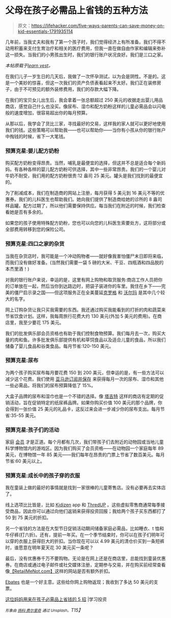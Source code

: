 # 父母在孩子必需品上省钱的五种方法

> 原文：<https://lifehacker.com/five-ways-parents-can-save-money-on-kid-essentials-1791935114>

几年前，当我丈夫和我有了第一个孩子时，我们觉得经济上有所准备。我们不得不动用积蓄来支付生育治疗和相关的医疗费用，但我一直在做自由作家和编辑来弥补这一损失。当我们的小男孩出生时，我们的银行账户状况良好。我们是三口之家。



*本帖原载于*[*learn vest*](https://www.learnvest.com/2017/02/5-tricks-this-mom-uses-to-save-money-on-diapers-formula-clothes-and-more/)*。*

在我们儿子一岁生日的几天后，我做了一次怀孕测试，以为会是阴性。不是的。这是一个美妙的惊喜，但这一次我们的资产负债表看起来不太好。我们正在装修房子，由于不可预见的额外装修费用，我们的存款大幅下降。

在我们的宝贝女儿出生后，我会拿着一张总额超过 250 美元的收据走出婴儿用品商店，感觉自己什么也没买。像尿布、湿巾和配方奶粉这样的儿童必需品会以闪电般的速度增加，很容易超出你的每月预算。

从那以后，我学会了货比三家，寻找最好的交易，这样我的家人就可以更好地使用我们的钱。这些策略可以帮助我——也可以帮助你——当你有小孩从你的银行账户中掏钱的时候，省下一大笔钱。

### 预算克星:婴儿配方奶粉

购买配方奶粉变得昂贵。当然，哺乳是最便宜的选择，但这并不总是适合每个新妈妈。有各种各样的婴儿配方奶粉可供选择，其中一些非常昂贵。我们的一个婴儿对牛奶不耐受，我们用的配方奶粉很贵:12 盎司 25 美元。罐头是我们找到的最便宜的。

为了削减成本，我们在制造商的网站上注册，每月获得 5 美元到 16 美元不等的优惠券。我们的儿科医生也帮助我们。她向我们提供了制造商给她的诊所的 8 盎司样品罐。配方过期了，所以他们需要保持供应。每当我们在附近的时候，我们检查看她是否有多余的。

如果您的孩子使用特殊配方奶粉，您也可以向您的儿科医生索要处方，这将部分或全部费用转移到您的保险公司。

### 预算克星:四口之家的杂货

当我在杂货店时，我可能是一个冲动购物者——就好像我害怕僵尸末日即将来临，而我们没有做好准备。(当然我们需要一袋 5 磅的大米、干豆、四瓶酒和四品脱的本杰里酒！)

对我的银行账户来说，幸运的是，这里有网上购物和取货服务:商店工作人员把你的订单放在一起，然后当你到达路边时，把袋子装进你的车里。我住在乡下——完美的僵尸启示录之国——但这项服务正在全美蔓延[克罗格](https://www.kroger.com/onlineshopping/signin?redirectUrl=https%3A%2F%2Fwww.kroger.com%2Fstorecatalog%2Fservlet%2FOnlineShoppingStoreSetup) 和 [沃尔玛](http://grocery.walmart.com/usd-estore/m/home/anonymouslanding.jsp) 是其中几个较大的名字。

网上订购杂货让我只买我需要的东西。我还通过购买我能看到的打折的肉和蔬菜来节省饮食计划。这样，我每周旅行花费大约 130 美元(外加 5 美元的费用)。在商店里，我至少要花 175 美元。

我们的批发俱乐部会员资格也有助于我们控制食物预算。我们每月去一次，购买大量的肉和鱼。许多批发俱乐部提供有机和草饲食品以及适合儿童的食品，所以我们储备了婴儿食品和谷类食品。每月节省:120-150 美元。

### **预算克星:尿布**

为两个孩子购买尿布每月要花费 150 到 200 美元，但幸运的是，有一些方法可以减少这个花费。我们使用 [亚马逊订阅并保存](https://www.amazon.com/b?asc_campaign=InlineText&asc_refurl=https://lifehacker.com/five-ways-parents-can-save-money-on-kid-essentials-1791935114&asc_source=&node=5856181011&tag=kinjalifehackerlink-20) 来获得每月一次的尿布、湿巾和其他一些必需品，将我们的尿布预算降低了 15%。

大盒子品牌的尿布和湿巾也是一个不错的选择。像 [塔吉特](http://www.target.com/) 这样的商店有定期的促销活动，旨在促销特定的纸尿裤品牌。如果你购买价值 100 美元的那个品牌，你会得到一张价值 25 美元的礼品卡，这反过来会进一步减少你的尿布支出。每月节省:35-55 美元。

### **预算克星:孩子们的活动**

家庭 [会员](https://www.learnvest.com/2016/01/class-pass-movie-pass-and-other-money-saving-bargains/) 才是正道。每个月都有几次，我们带孩子们去附近的动物园或当地儿童科学博物馆内的游戏区。因为我们购买了会员资格——在动物园一个家庭每年 89 美元，在博物馆一年 85 美元——我们每年在昂贵的门票上节省了数百美元。每月节省:60 美元以上。

### 预算克星:成长中的孩子穿的衣服

我在童装上做的最好的事情就是找到一家很棒的儿童寄售店。没有必要再去实体店了。

线上选项比比皆是，比如 [Kidizen](https://www.kidizen.com/) app 和 [ThredUP](https://www.thredup.com/) 。这些虚拟零售商通常每季接受商品，因此你可以通过向他们返销来获得投资回报；我给两个孩子买东西都打了 50 到 75 美元的折扣。

另一个省钱的方法是在大型节日促销活动期间储备家庭必需品，比如睡衣、t 恤和牛仔裤(打六折)。还有，提前一年买。在一个季节结束时，你可以在孩子们明年可以穿的衣服上获得巨大的折扣。当你现在可以以 4.99 美元的清仓价买到一条短裤时，谁愿意在明年夏天花 30 美元买一条呢？

最后，没有优惠券千万不要购物。无论是在网上还是在商店里，总能找到童装优惠券。在商店或通过电子邮件或社交媒体注册，定期参与交易，并在购买前经常查看像[【RetailMeNot.com】](https://www.retailmenot.com/)这样的网站是否有额外折扣。

[Ebates](https://www.ebates.com/) 也是一个好主意。这些给你网上购物返现；我收到了多达 50 美元的支票。

[这位妈妈用来在孩子必需品上省钱的 5 招](https://www.learnvest.com/2017/02/5-tricks-this-mom-uses-to-save-money-on-diapers-formula-clothes-and-more/) |学习投资

*<small>形象由</small>* [*<small>扬科·费尔里奇</small>*](https://unsplash.com/photos/B0AOKkybaKM) *<small>通过 Unsplash。</small>T15】*
